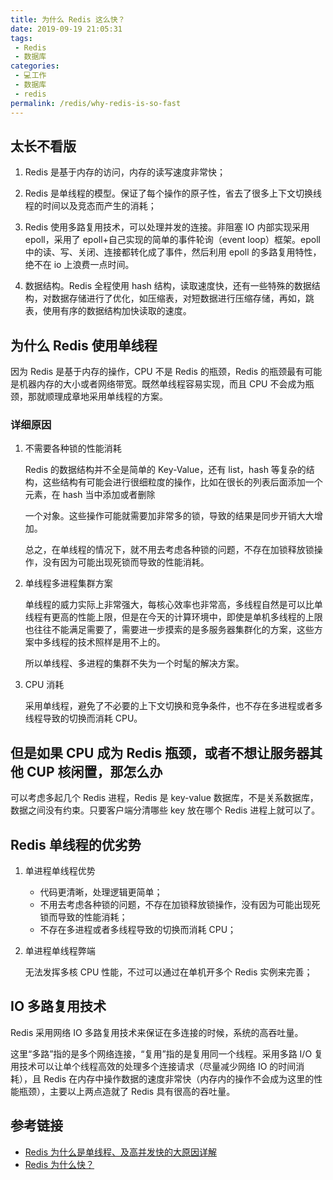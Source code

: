 ```yaml
---
title: 为什么 Redis 这么快？
date: 2019-09-19 21:05:31
tags:
 - Redis
 - 数据库
categories:
 - 💻工作
 - 数据库
 - redis
permalink: /redis/why-redis-is-so-fast
---
```

## 太长不看版

1. Redis 是基于内存的访问，内存的读写速度非常快；

2. Redis 是单线程的模型。保证了每个操作的原子性，省去了很多上下文切换线程的时间以及竞态而产生的消耗；

3. Redis 使用多路复用技术，可以处理并发的连接。非阻塞 IO 内部实现采用 epoll，采用了 epoll+自己实现的简单的事件轮询（event loop）框架。epoll 中的读、写、关闭、连接都转化成了事件，然后利用 epoll 的多路复用特性，绝不在 io 上浪费一点时间。

4. 数据结构。Redis 全程使用 hash 结构，读取速度快，还有一些特殊的数据结构，对数据存储进行了优化，如压缩表，对短数据进行压缩存储，再如，跳表，使用有序的数据结构加快读取的速度。

<!-- more -->

## 为什么 Redis 使用单线程

因为 Redis 是基于内存的操作，CPU 不是 Redis 的瓶颈，Redis 的瓶颈最有可能是机器内存的大小或者网络带宽。既然单线程容易实现，而且 CPU 不会成为瓶颈，那就顺理成章地采用单线程的方案。

### 详细原因

1. 不需要各种锁的性能消耗

    Redis 的数据结构并不全是简单的 Key-Value，还有 list，hash 等复杂的结构，这些结构有可能会进行很细粒度的操作，比如在很长的列表后面添加一个元素，在 hash 当中添加或者删除
    
    一个对象。这些操作可能就需要加非常多的锁，导致的结果是同步开销大大增加。
    
    总之，在单线程的情况下，就不用去考虑各种锁的问题，不存在加锁释放锁操作，没有因为可能出现死锁而导致的性能消耗。

2. 单线程多进程集群方案

    单线程的威力实际上非常强大，每核心效率也非常高，多线程自然是可以比单线程有更高的性能上限，但是在今天的计算环境中，即使是单机多线程的上限也往往不能满足需要了，需要进一步摸索的是多服务器集群化的方案，这些方案中多线程的技术照样是用不上的。
    
    所以单线程、多进程的集群不失为一个时髦的解决方案。

3. CPU 消耗

    采用单线程，避免了不必要的上下文切换和竞争条件，也不存在多进程或者多线程导致的切换而消耗 CPU。
    
## 但是如果 CPU 成为 Redis 瓶颈，或者不想让服务器其他 CUP 核闲置，那怎么办
    
可以考虑多起几个 Redis 进程，Redis 是 key-value 数据库，不是关系数据库，数据之间没有约束。只要客户端分清哪些 key 放在哪个 Redis 进程上就可以了。

## Redis 单线程的优劣势

1. 单进程单线程优势

    - 代码更清晰，处理逻辑更简单；
    - 不用去考虑各种锁的问题，不存在加锁释放锁操作，没有因为可能出现死锁而导致的性能消耗；
    - 不存在多进程或者多线程导致的切换而消耗 CPU； 
  
2. 单进程单线程弊端

    无法发挥多核 CPU 性能，不过可以通过在单机开多个 Redis 实例来完善；
    
## IO 多路复用技术 

Redis 采用网络 IO 多路复用技术来保证在多连接的时候，系统的高吞吐量。

这里“多路”指的是多个网络连接，“复用”指的是复用同一个线程。采用多路 I/O 复用技术可以让单个线程高效的处理多个连接请求（尽量减少网络 IO 的时间消耗），且 Redis 在内存中操作数据的速度非常快（内存内的操作不会成为这里的性能瓶颈），主要以上两点造就了 Redis 具有很高的吞吐量。

## 参考链接

- [Redis 为什么是单线程、及高并发快的大原因详解](https://blog.csdn.net/u011663149/article/details/85307615)
- [Redis 为什么快？](https://www.jianshu.com/p/3d54131ee94c)